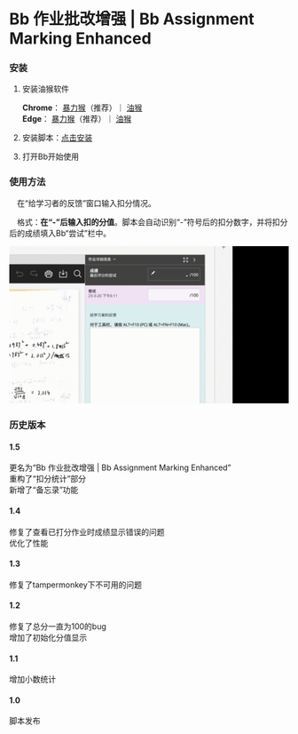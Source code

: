 # Bb 作业批改增强 | Bb Assignment Marking Enhanced


### 安装

1. 安装油猴软件

   **Chrome**：
   <a href="https://chrome.google.com/webstore/detail/violentmonkey/jinjaccalgkegednnccohejagnlnfdag?hl=zh-CN" target="_blank">暴力猴</a>（推荐）｜
   <a href="https://chrome.google.com/webstore/detail/tampermonkey/dhdgffkkebhmkfjojejmpbldmpobfkfo?hl=zh-CN" target="_blank">油猴</a>
   <br>
   **Edge**：
   <a href="https://microsoftedge.microsoft.com/addons/detail/%E6%9A%B4%E5%8A%9B%E7%8C%B4/eeagobfjdenkkddmbclomhiblgggliao?hl=zh-CN" target="_blank">暴力猴</a>（推荐）｜
   <a href="https://microsoftedge.microsoft.com/addons/detail/tampermonkey/iikmkjmpaadaobahmlepeloendndfphd" target="_blank">油猴</a>


2. 安装脚本：[点击安装](https://greasyfork.org/zh-CN/scripts/462240-bb%E8%AE%A1%E7%AE%97%E5%88%86%E6%95%B0)

3. 打开Bb开始使用

### 使用方法

&emsp;在“给学习者的反馈”窗口输入扣分情况。

&emsp;格式：**在“-”后输入扣的分值**。脚本会自动识别“-”符号后的扣分数字，并将扣分后的成绩填入Bb“尝试”栏中。

<img src="demo.gif" alt="demo" width="640" />

### 历史版本
#### 1.5
更名为“Bb 作业批改增强 | Bb Assignment Marking Enhanced”<br>
重构了“扣分统计”部分<br>
新增了“备忘录”功能

#### 1.4
修复了查看已打分作业时成绩显示错误的问题 <br>
优化了性能

#### 1.3
修复了tampermonkey下不可用的问题

#### 1.2
修复了总分一直为100的bug <br>
增加了初始化分值显示

#### 1.1

增加小数统计

#### 1.0

脚本发布


